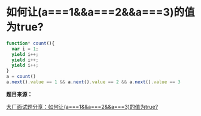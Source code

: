 # 如何让(a===1&&a===2&&a===3)的值为true?

```js
function* count(){
  var i = 1;
  yield i++;
  yield i++;
  yield i++;
}
a = count()
a.next().value == 1 && a.next().value == 2 && a.next().value == 3
```

**题目来源：**

[大厂面试题分享：如何让(a===1&&a===2&&a===3)的值为true?](https://juejin.im/post/5e66dc416fb9a07cab3aaa0a)
